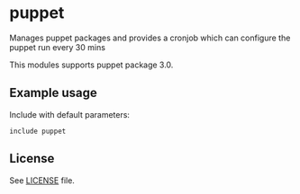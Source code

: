 # puppet

Manages puppet packages and provides a cronjob which can configure the
puppet run every 30 mins

This modules supports puppet package 3.0.

## Example usage

Include with default parameters:
```
include puppet
```

## License

See [LICENSE](LICENSE) file.
